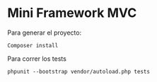 # Mini Framework MVC

Para generar el proyecto:
````
Composer install
````
Para correr los tests
````
phpunit --bootstrap vendor/autoload.php tests
````

